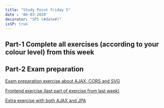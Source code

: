 ```yaml
---
title: "Study Point friday 5"
date : '06-03-2020'
decorator: "SP5 (#date#)"
isSP: true
---
```


## Part-1 Complete all exercises (according to your colour level) from this week

<!--PeriodExercises Flow-2/week2 PeriodExercises--> 

## Part-2 Exam preparation

 <!--BEGIN exercises_exam-prep ##-->
[Exam preparation exercise about AJAX, CORS and SVG](https://docs.google.com/document/d/1VMx1XdbnIbJ6ik98qPywGyrRiqbQuIM2u9DpJmXCnlk/edit?usp=sharing)

[Frontend exercise (last part of exercise from last week)](https://docs.google.com/document/d/19km0ZoaAX0k_stnYOWfAZPd4wXbTGMWhme1xZopj-PA/edit?usp=sharing)

[Extra exercise with both AJAX and JPA](https://docs.google.com/document/d/1n7WkTOltfLk42k5sBL0SbyomsZdbOGyTPkpJ0UU0a8s/edit?usp=sharing)

 <!--END exercises_exam-prep ##-->
